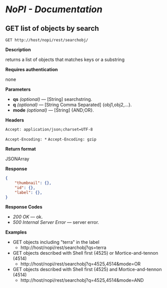 # *NoPI - Documentation*

## GET list of objects by search

`GET http://host/nopi/rest/searchobj/`

**Description**

returns a list of objects that matches keys or a substring

**Requires authentication**

none

**Parameters**

* **qs** *(optional)* — [String] searchstring.
* **q** *(optional)* — [String Comma Separated] {obj1,obj2,...}.
* **mode** *(optional)* — [String] {AND;OR}.

**Headers**

`Accept: application/json;charset=UTF-8`

`Accept-Encoding: *` `Accept-Encoding: gzip`

**Return format**

JSONArray

**Response**

```json
{
	"thumbnail": {},
	"id": {},
	"label": {},
}
```

**Response Codes**

* *200 OK* — ok.
* *500 Internal Server Error* — server error.

**Examples**

* GET objects including "terra" in the label
  * http://host/nopi/rest/searchobj?qs=terra
* GET objects described with Shell first (4525) or Mortice-and-tennon (4514)
  * http://host/nopi/rest/searchobj?q=4525,4514&mode=OR
* GET objects described with Shell first (4525) and Mortice-and-tennon (4514)
  * http://host/nopi/rest/searchobj?q=4525,4514&mode=AND